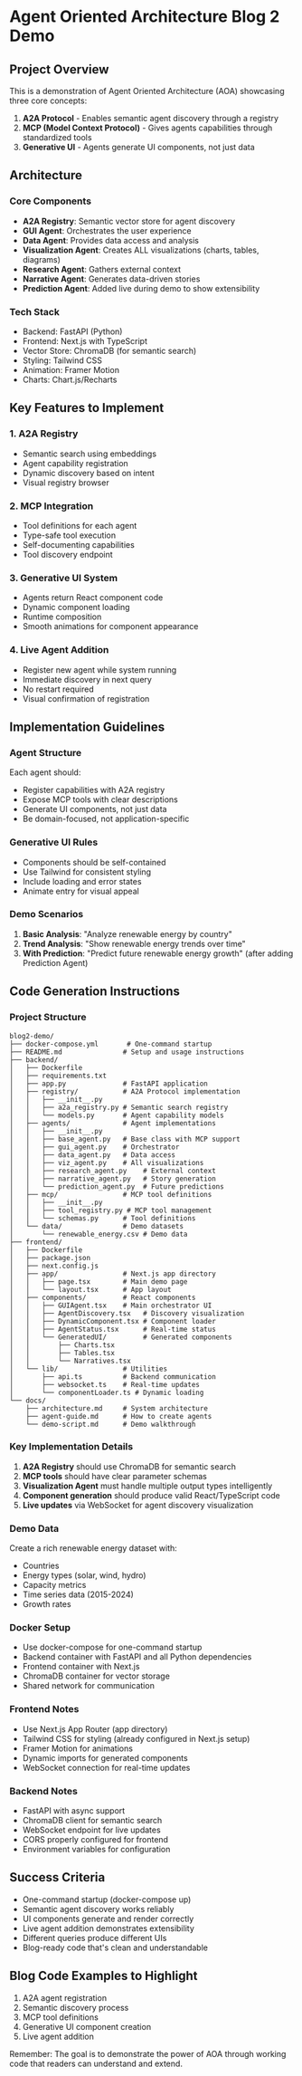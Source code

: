 # Agent Oriented Architecture Blog 2 Demo

## Project Overview
This is a demonstration of Agent Oriented Architecture (AOA) showcasing three core concepts:
1. **A2A Protocol** - Enables semantic agent discovery through a registry
2. **MCP (Model Context Protocol)** - Gives agents capabilities through standardized tools
3. **Generative UI** - Agents generate UI components, not just data

## Architecture

### Core Components
- **A2A Registry**: Semantic vector store for agent discovery
- **GUI Agent**: Orchestrates the user experience
- **Data Agent**: Provides data access and analysis
- **Visualization Agent**: Creates ALL visualizations (charts, tables, diagrams)
- **Research Agent**: Gathers external context
- **Narrative Agent**: Generates data-driven stories
- **Prediction Agent**: Added live during demo to show extensibility

### Tech Stack
- Backend: FastAPI (Python)
- Frontend: Next.js with TypeScript
- Vector Store: ChromaDB (for semantic search)
- Styling: Tailwind CSS
- Animation: Framer Motion
- Charts: Chart.js/Recharts

## Key Features to Implement

### 1. A2A Registry
- Semantic search using embeddings
- Agent capability registration
- Dynamic discovery based on intent
- Visual registry browser

### 2. MCP Integration
- Tool definitions for each agent
- Type-safe tool execution
- Self-documenting capabilities
- Tool discovery endpoint

### 3. Generative UI System
- Agents return React component code
- Dynamic component loading
- Runtime composition
- Smooth animations for component appearance

### 4. Live Agent Addition
- Register new agent while system running
- Immediate discovery in next query
- No restart required
- Visual confirmation of registration

## Implementation Guidelines

### Agent Structure
Each agent should:
- Register capabilities with A2A registry
- Expose MCP tools with clear descriptions
- Generate UI components, not just data
- Be domain-focused, not application-specific

### Generative UI Rules
- Components should be self-contained
- Use Tailwind for consistent styling
- Include loading and error states
- Animate entry for visual appeal

### Demo Scenarios
1. **Basic Analysis**: "Analyze renewable energy by country"
2. **Trend Analysis**: "Show renewable energy trends over time"
3. **With Prediction**: "Predict future renewable energy growth" (after adding Prediction Agent)

## Code Generation Instructions

### Project Structure
```
blog2-demo/
├── docker-compose.yml       # One-command startup
├── README.md               # Setup and usage instructions
├── backend/
│   ├── Dockerfile
│   ├── requirements.txt
│   ├── app.py              # FastAPI application
│   ├── registry/           # A2A Protocol implementation
│   │   ├── __init__.py
│   │   ├── a2a_registry.py # Semantic search registry
│   │   └── models.py       # Agent capability models
│   ├── agents/             # Agent implementations
│   │   ├── __init__.py
│   │   ├── base_agent.py   # Base class with MCP support
│   │   ├── gui_agent.py    # Orchestrator
│   │   ├── data_agent.py   # Data access
│   │   ├── viz_agent.py    # All visualizations
│   │   ├── research_agent.py    # External context
│   │   ├── narrative_agent.py   # Story generation
│   │   └── prediction_agent.py  # Future predictions
│   ├── mcp/                # MCP tool definitions
│   │   ├── __init__.py
│   │   ├── tool_registry.py # MCP tool management
│   │   └── schemas.py      # Tool definitions
│   └── data/               # Demo datasets
│       └── renewable_energy.csv # Demo data
├── frontend/
│   ├── Dockerfile
│   ├── package.json
│   ├── next.config.js
│   ├── app/                # Next.js app directory
│   │   ├── page.tsx        # Main demo page
│   │   └── layout.tsx      # App layout
│   ├── components/         # React components
│   │   ├── GUIAgent.tsx    # Main orchestrator UI
│   │   ├── AgentDiscovery.tsx   # Discovery visualization
│   │   ├── DynamicComponent.tsx # Component loader
│   │   ├── AgentStatus.tsx      # Real-time status
│   │   └── GeneratedUI/         # Generated components
│   │       ├── Charts.tsx
│   │       ├── Tables.tsx
│   │       └── Narratives.tsx
│   └── lib/                # Utilities
│       ├── api.ts          # Backend communication
│       ├── websocket.ts    # Real-time updates
│       └── componentLoader.ts # Dynamic loading
└── docs/
    ├── architecture.md     # System architecture
    ├── agent-guide.md      # How to create agents
    └── demo-script.md      # Demo walkthrough
```

### Key Implementation Details

1. **A2A Registry** should use ChromaDB for semantic search
2. **MCP tools** should have clear parameter schemas
3. **Visualization Agent** must handle multiple output types intelligently
4. **Component generation** should produce valid React/TypeScript code
5. **Live updates** via WebSocket for agent discovery visualization

### Demo Data
Create a rich renewable energy dataset with:
- Countries
- Energy types (solar, wind, hydro)
- Capacity metrics
- Time series data (2015-2024)
- Growth rates

### Docker Setup
- Use docker-compose for one-command startup
- Backend container with FastAPI and all Python dependencies
- Frontend container with Next.js
- ChromaDB container for vector storage
- Shared network for communication

### Frontend Notes
- Use Next.js App Router (app directory)
- Tailwind CSS for styling (already configured in Next.js setup)
- Framer Motion for animations
- Dynamic imports for generated components
- WebSocket connection for real-time updates

### Backend Notes
- FastAPI with async support
- ChromaDB client for semantic search
- WebSocket endpoint for live updates
- CORS properly configured for frontend
- Environment variables for configuration

## Success Criteria
- One-command startup (docker-compose up)
- Semantic agent discovery works reliably
- UI components generate and render correctly
- Live agent addition demonstrates extensibility
- Different queries produce different UIs
- Blog-ready code that's clean and understandable

## Blog Code Examples to Highlight
1. A2A agent registration
2. Semantic discovery process
3. MCP tool definitions
4. Generative UI component creation
5. Live agent addition

Remember: The goal is to demonstrate the power of AOA through working code that readers can understand and extend.